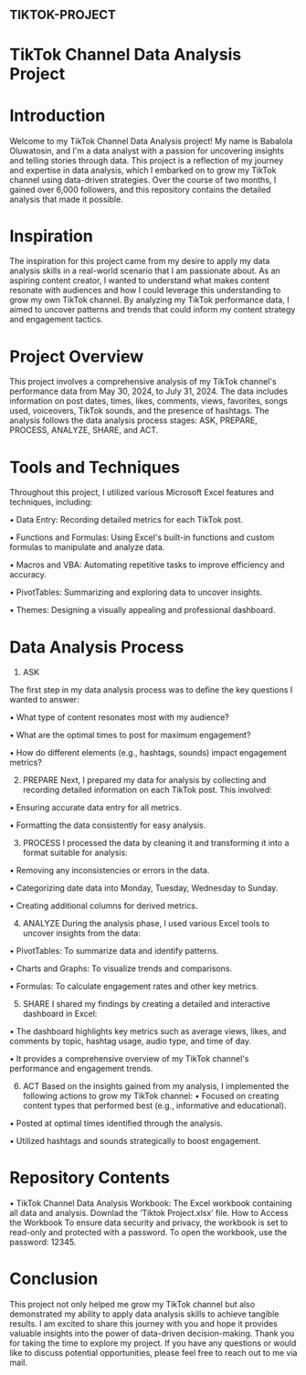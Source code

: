## TIKTOK-PROJECT

# TikTok Channel Data Analysis Project
# Introduction
Welcome to my TikTok Channel Data Analysis project! My name is Babalola Oluwatosin, and I'm a data analyst with a passion for uncovering insights and telling stories through data. This project is a reflection of my journey and expertise in data analysis, which I embarked on to grow my TikTok channel using data-driven strategies. Over the course of two months, I gained over 6,000 followers, and this repository contains the detailed analysis that made it possible.
# Inspiration
The inspiration for this project came from my desire to apply my data analysis skills in a real-world scenario that I am passionate about. As an aspiring content creator, I wanted to understand what makes content resonate with audiences and how I could leverage this understanding to grow my own TikTok channel. By analyzing my TikTok performance data, I aimed to uncover patterns and trends that could inform my content strategy and engagement tactics.
# Project Overview
This project involves a comprehensive analysis of my TikTok channel's performance data from May 30, 2024, to July 31, 2024. The data includes information on post dates, times, likes, comments, views, favorites, songs used, voiceovers, TikTok sounds, and the presence of hashtags. The analysis follows the data analysis process stages: ASK, PREPARE, PROCESS, ANALYZE, SHARE, and ACT.
# Tools and Techniques
Throughout this project, I utilized various Microsoft Excel features and techniques, including:

•	Data Entry: Recording detailed metrics for each TikTok post.

•	Functions and Formulas: Using Excel's built-in functions and custom formulas to manipulate and analyze data.

•	Macros and VBA: Automating repetitive tasks to improve efficiency and accuracy.

•	PivotTables: Summarizing and exploring data to uncover insights.

•	Themes: Designing a visually appealing and professional dashboard.
# Data Analysis Process

1. ASK

The first step in my data analysis process was to define the key questions I wanted to answer:

•	What type of content resonates most with my audience?

•	What are the optimal times to post for maximum engagement?

•	How do different elements (e.g., hashtags, sounds) impact engagement metrics?

2. PREPARE
Next, I prepared my data for analysis by collecting and recording detailed information on each TikTok post. This involved:

•	Ensuring accurate data entry for all metrics.

•	Formatting the data consistently for easy analysis.

3. PROCESS
I processed the data by cleaning it and transforming it into a format suitable for analysis:

•	Removing any inconsistencies or errors in the data.

•	Categorizing date data into Monday, Tuesday, Wednesday to Sunday.

•	Creating additional columns for derived metrics.

4. ANALYZE
During the analysis phase, I used various Excel tools to uncover insights from the data:

•	PivotTables: To summarize data and identify patterns.

•	Charts and Graphs: To visualize trends and comparisons.

•	Formulas: To calculate engagement rates and other key metrics.

5. SHARE
I shared my findings by creating a detailed and interactive dashboard in Excel:

•	The dashboard highlights key metrics such as average views, likes, and comments by topic, hashtag usage, audio type, and time of day.

•	It provides a comprehensive overview of my TikTok channel's performance and engagement trends.

6. ACT
Based on the insights gained from my analysis, I implemented the following actions to grow my TikTok channel:
•	Focused on creating content types that performed best (e.g., informative and educational).

•	Posted at optimal times identified through the analysis.

•	Utilized hashtags and sounds strategically to boost engagement.
# Repository Contents
•	TikTok Channel Data Analysis Workbook: The Excel workbook containing all data and analysis. Downlad the ‘Tiktok Project.xlsx’  file.
How to Access the Workbook
To ensure data security and privacy, the workbook is set to read-only and protected with a password. To open the workbook, use the password: 12345.
# Conclusion
This project not only helped me grow my TikTok channel but also demonstrated my ability to apply data analysis skills to achieve tangible results. I am excited to share this journey with you and hope it provides valuable insights into the power of data-driven decision-making.
Thank you for taking the time to explore my project. If you have any questions or would like to discuss potential opportunities, please feel free to reach out to me via mail. 
